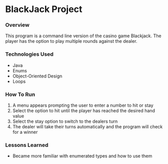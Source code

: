 # BlackJack Project

### Overview
This program is a command line version of the casino game Blackjack. The player
has the option to play multiple rounds against the dealer.

### Technologies Used
* Java
* Enums
* Object-Oriented Design
* Loops

### How To Run
1. A menu appears prompting the user to enter a number to hit or stay
2. Select the option to hit until the player has reached the desired hand value
3. Select the stay option to switch to the dealers turn
4. The dealer will take their turns automatically and the program will check for a winner

### Lessons Learned
* Became more familiar with enumerated types and how to use them
